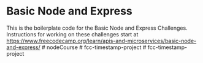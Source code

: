 # Basic Node and Express

This is the boilerplate code for the Basic Node and Express Challenges. Instructions for working on these challenges start at https://www.freecodecamp.org/learn/apis-and-microservices/basic-node-and-express/
#   n o d e C o u r s e  
 #   f c c - t i m e s t a m p - p r o j e c t  
 #   f c c - t i m e s t a m p - p r o j e c t  
 